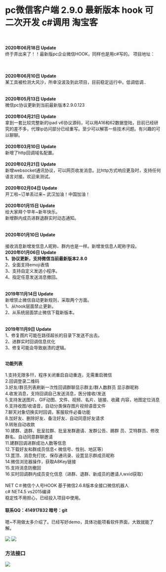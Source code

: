 # pc微信客户端 2.9.0 最新版本 hook 可二次开发 c#调用 淘宝客
<br/>
<br/><b>2020年06月18日 Update</b><br>
终于弄出来了！！最新版pc企业微信HOOK，同样也是用c#写的。 项目地址：<a href="https://github.com/0x0E24/WxWork"></a> <br/><br/>
<br/>
<br/><b>2020年06月10日 Update</b><br>
某工具被检测大风沙，所幸没波及到此项目，目前稳定运行中。低调低调..<br/><br/>
<br/><b>2020年05月13日 Update</b><br>
微信pc协议更新到当前最新版本2.9.0.123
<br/><br/><b>2020年04月21日 Update</b><br>
拿到一套比较完整新的ipad v6协议源码，可以用A16和62数据登陆，目前已经研究的差不多，代理ip访问部分已经重写。至少可以解答一些技术问题。有兴趣的可以聊聊。
<br/><br/><b>2020年03月10日 Update</b><br>
新增了http回调域名配置。
<br/><br/><b>2020年02月21日 Update</b><br>
新增websocket通讯协议，可以网页收发消息。比http方式响应更及时，支持任何语言对接。欢迎来测试。
<br/><br/><b>2020年02月04日 Update</b><br>
开工啦~订单丢过来~ 武汉加油！中国加油！
<br/><br/><b>2020年01月15日 Update</b><br>
给大家拜个早年~新年快乐。<br/>新增群内成员进群退群实时动态通知。<br/>
<br/><br/><b>2020年01月10日 Update</b><br><br/>
接收消息新增发信息人昵称、群内也是一样。新增发信息人昵称字段。<br/>
<b>2020年01月06日 Update</b><br>
<b>1、协议更新，支持微信当前最新版本2.8.0</b><br/>
2、全面支持emoji表情<br/>
3、支持自定义发送小程序。<br/>
4、指定任意发送消息撤回。<br/><br/><br/>
<b>2019年11月14日 Update</b><br>
新增禁止微信自动更新规则，采取两个方面。<br>
1、从hook层面禁止更新。<br>
2、从系统层面禁止微信下载新版本。<br/><br/>
<br/>
<b>2019年11月9日 Update</b><br>
1、修复图片可能在路径超长的目录下发送不出去。<br/>
2、进群实时回调信息优化<br/>
3、修复可能会导致崩溃的逻辑。<br/><br/>

<b>功能列表</b><br/><br/>
1.支持无限多幵，程序关闭重启自动重连，无需重启微信<br/>
2.回调登录二维码<br/>
3.好友/群员列表刷新一次性回调群聊显示群主/群人数群员 显示群昵称<br/>
4.收发消息，支持回调自己发送消息，医分接收/发送<br/>
5.支持发送图片、GIF动图、文件、视频、名片、链接、收藏 内容，地图定位消息<br/>
6.支持收图/收语音，自动分类保存图片视频语音文件<br/>
7.聊天对象切换实时回调，客服软件必备功能<br/>
8.加好友、删除好友、备注好友、自动同意好友请求<br/>
9.转账自动收款<br/>
10.建群、退群、批呈拉群、批呈发群遨请、发群公告、踢群 员、艾特群员、修改群名、自动同意群聊邀请<br/>
11.建群回调进群成功人数等信息<br/>
12.下载好友和群成员信息< 微信号、性别、地区等）<br/>
13.罝顶、消息免打扰、保存通讯录、设罝显示群成员昵称<br/>
14.微信浏览器操作，获取A8Key链接<br/>
15.支持消息防撤回<br/>
16.实时回调群内成员变化信息（进群、退群、新成员的邀请人wxid获取）<br/><br/>
NET C＃微信个人号HOOK 基于微信2.6.8版本全接口微信机器人<br/>
c# NET4.5 vs2015编译 <br/>
稳定性不用担心，已经投入项目中使用。<br/>
<h4>联系QQ：414917832 暗号：git</h4>
嗯~不用做太多介绍了。已经写好demo，具体功能项看软件界面，大致就能了解。<br/><br/>
<img src="https://ae01.alicdn.com/kf/U76eee2e2aed545c99c5caadf7e59faf8a.jpg" >
<img src="https://ae01.alicdn.com/kf/Uc6ffb8a6a2e14bed8cfee308b2f243f0h.jpg" >
<h3>方法接口</h3>
<img src="https://ae01.alicdn.com/kf/Ua1573e255fcd41c7b752a62faabe9c436.jpg" >
